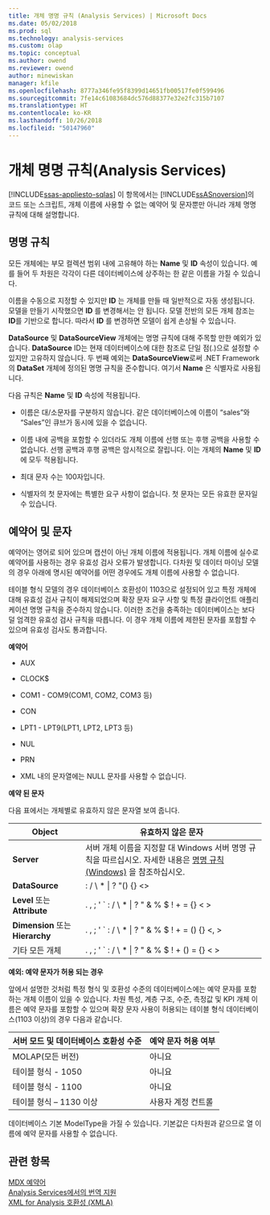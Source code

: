```yaml
---
title: 개체 명명 규칙 (Analysis Services) | Microsoft Docs
ms.date: 05/02/2018
ms.prod: sql
ms.technology: analysis-services
ms.custom: olap
ms.topic: conceptual
ms.author: owend
ms.reviewer: owend
author: minewiskan
manager: kfile
ms.openlocfilehash: 8777a346fe95f8399d14651fb00517fe0f599496
ms.sourcegitcommit: 7fe14c61083684dc576d88377e32e2fc315b7107
ms.translationtype: HT
ms.contentlocale: ko-KR
ms.lasthandoff: 10/26/2018
ms.locfileid: "50147960"
---
```

# <a name="object-naming-rules-analysis-services"></a>개체 명명 규칙(Analysis Services)
[!INCLUDE[ssas-appliesto-sqlas](../../../includes/ssas-appliesto-sqlas.md)]
  이 항목에서는 [!INCLUDE[ssASnoversion](../../../includes/ssasnoversion-md.md)]의 코드 또는 스크립트, 개체 이름에 사용할 수 없는 예약어 및 문자뿐만 아니라 개체 명명 규칙에 대해 설명합니다.  
  
##  <a name="bkmk_Names"></a> 명명 규칙  
 모든 개체에는 부모 컬렉션 범위 내에 고유해야 하는 **Name** 및 **ID** 속성이 있습니다. 예를 들어 두 차원은 각각이 다른 데이터베이스에 상주하는 한 같은 이름을 가질 수 있습니다.  
  
 이름을 수동으로 지정할 수 있지만 **ID** 는 개체를 만들 때 일반적으로 자동 생성됩니다. 모델을 만들기 시작했으면 **ID** 를 변경해서는 안 됩니다. 모델 전반의 모든 개체 참조는 **ID**를 기반으로 합니다. 따라서 **ID** 를 변경하면 모델이 쉽게 손상될 수 있습니다.  
  
 **DataSource** 및 **DataSourceView** 개체에는 명명 규칙에 대해 주목할 만한 예외가 있습니다. **DataSource** ID는 현재 데이터베이스에 대한 참조로 단일 점(.)으로 설정할 수 있지만 고유하지 않습니다. 두 번째 예외는 **DataSourceView**로써 .NET Framework의 **DataSet** 개체에 정의된 명명 규칙을 준수합니다. 여기서 **Name** 은 식별자로 사용됩니다.  
  
 다음 규칙은 **Name** 및 **ID** 속성에 적용됩니다.  
  
-   이름은 대/소문자를 구분하지 않습니다. 같은 데이터베이스에 이름이 “sales”와 “Sales”인 큐브가 동시에 있을 수 없습니다.  
  
-   이름 내에 공백을 포함할 수 있더라도 개체 이름에 선행 또는 후행 공백을 사용할 수 없습니다. 선행 공백과 후행 공백은 암시적으로 잘립니다. 이는 개체의 **Name** 및 **ID** 에 모두 적용됩니다.  
  
-   최대 문자 수는 100자입니다.  
  
-   식별자의 첫 문자에는 특별한 요구 사항이 없습니다. 첫 문자는 모든 유효한 문자일 수 있습니다.  
  
##  <a name="bkmk_reserved"></a> 예약어 및 문자  
 예약어는 영어로 되어 있으며 캡션이 아닌 개체 이름에 적용됩니다. 개체 이름에 실수로 예약어를 사용하는 경우 유효성 검사 오류가 발생합니다. 다차원 및 데이터 마이닝 모델의 경우 아래에 명시된 예약어를 어떤 경우에도 개체 이름에 사용할 수 없습니다.  
  
 테이블 형식 모델의 경우 데이터베이스 호환성이 1103으로 설정되어 있고 특정 개체에 대해 유효성 검사 규칙이 해제되었으며 확장 문자 요구 사항 및 특정 클라이언트 애플리케이션 명명 규칙을 준수하지 않습니다. 이러한 조건을 충족하는 데이터베이스는 보다 덜 엄격한 유효성 검사 규칙을 따릅니다. 이 경우 개체 이름에 제한된 문자를 포함할 수 있으며 유효성 검사도 통과합니다.  
  
 **예약어**  
  
-   AUX  
  
-   CLOCK$  
  
-   COM1 - COM9(COM1, COM2, COM3 등)  
  
-   CON  
  
-   LPT1 - LPT9(LPT1, LPT2, LPT3 등)  
  
-   NUL  
  
-   PRN  
  
-   XML 내의 문자열에는 NULL 문자를 사용할 수 없습니다.  
  
 **예약 된 문자**  
  
 다음 표에서는 개체별로 유효하지 않은 문자열 보여 줍니다.  
  
|Object|유효하지 않은 문자|  
|------------|------------------------|  
|**Server**|서버 개체 이름을 지정할 대 Windows 서버 명명 규칙을 따르십시오. 자세한 내용은 [명명 규칙(Windows)](/windows/desktop/DNS/naming-conventions) 을 참조하십시오.|  
|**DataSource**|: / \ * &#124; ? "() {} <>|  
|**Level** 또는 **Attribute**|. , ; ' ` : / \ * &#124; ? " & % $ ! + = {} < >|  
|**Dimension** 또는 **Hierarchy**|. , ; ' ` : / \ * &#124; ? " & % $ ! + = () {} \<, >|  
|기타 모든 개체|. , ; ' ` : / \ * &#124; ? " & % $ ! + () = {} < >|  
  
 **예외: 예약 문자가 허용 되는 경우**  
  
 앞에서 설명한 것처럼 특정 형식 및 호환성 수준의 데이터베이스에는 예약 문자를 포함하는 개체 이름이 있을 수 있습니다. 차원 특성, 계층 구조, 수준, 측정값 및 KPI 개체 이름은 예약 문자를 포함할 수 있으며 확장 문자 사용이 허용되는 테이블 형식 데이터베이스(1103 이상)의 경우 다음과 같습니다.  
  
|서버 모드 및 데이터베이스 호환성 수준|예약 문자 허용 여부|  
|--------------------------------------------------|----------------------------------|  
|MOLAP(모든 버전)|아니요|  
|테이블 형식 - 1050|아니요|  
|테이블 형식 - 1100|아니요|  
|테이블 형식 – 1130 이상|사용자 계정 컨트롤|  
  
 데이터베이스 기본 ModelType을 가질 수 있습니다. 기본값은 다차원과 같으므로 열 이름에 예약 문자를 사용할 수 없습니다.  
  
## <a name="see-also"></a>관련 항목  
 [MDX 예약어](../../../mdx/mdx-reserved-words.md)   
 [Analysis Services에서의 번역 지원](../../../analysis-services/translation-support-in-analysis-services.md)   
 [XML for Analysis 호환성 &#40;XMLA&#41;](https://docs.microsoft.com/bi-reference/xmla/xml-for-analysis-compliance-xmla)  
  
  
